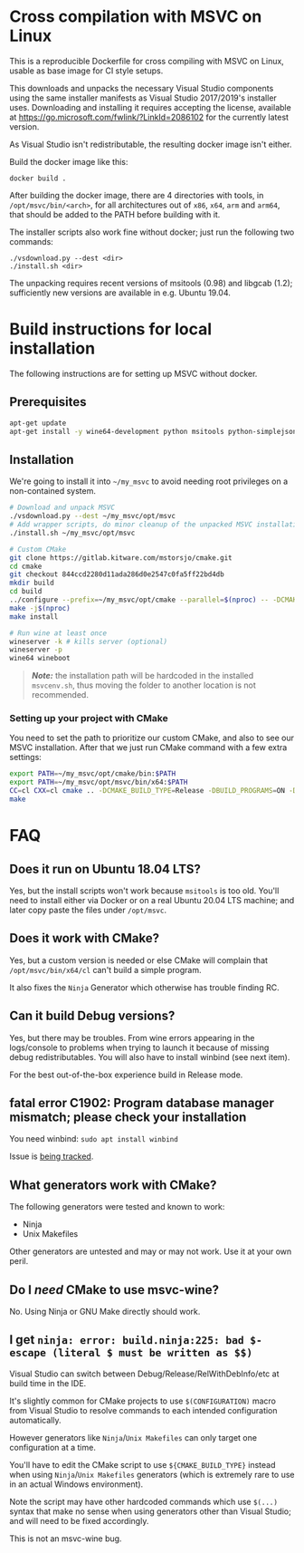 Cross compilation with MSVC on Linux
====================================

This is a reproducible Dockerfile for cross compiling with MSVC on Linux,
usable as base image for CI style setups.

This downloads and unpacks the necessary Visual Studio components using
the same installer manifests as Visual Studio 2017/2019's installer
uses. Downloading and installing it requires accepting the license,
available at https://go.microsoft.com/fwlink/?LinkId=2086102 for the
currently latest version.

As Visual Studio isn't redistributable, the resulting docker image isn't
either.

Build the docker image like this:

    docker build .

After building the docker image, there are 4 directories with tools,
in `/opt/msvc/bin/<arch>`, for all architectures out of `x86`,
`x64`, `arm` and `arm64`, that should be added to the PATH before building
with it.

The installer scripts also work fine without docker; just run the following two commands:

    ./vsdownload.py --dest <dir>
    ./install.sh <dir>

The unpacking requires recent versions of msitools (0.98) and libgcab
(1.2); sufficiently new versions are available in e.g. Ubuntu 19.04.


# Build instructions for local installation

The following instructions are for setting up MSVC without docker.

## Prerequisites

```bash
apt-get update
apt-get install -y wine64-development python msitools python-simplejson python-six ca-certificates winbind
```

## Installation

We're going to install it into `~/my_msvc` to avoid needing root privileges on a non-contained system.

```bash
# Download and unpack MSVC
./vsdownload.py --dest ~/my_msvc/opt/msvc
# Add wrapper scripts, do minor cleanup of the unpacked MSVC installation
./install.sh ~/my_msvc/opt/msvc

# Custom CMake
git clone https://gitlab.kitware.com/mstorsjo/cmake.git
cd cmake
git checkout 844ccd2280d11ada286d0e2547c0fa5ff22bd4db
mkdir build 
cd build
../configure --prefix=~/my_msvc/opt/cmake --parallel=$(nproc) -- -DCMAKE_USE_OPENSSL=OFF
make -j$(nproc)
make install

# Run wine at least once
wineserver -k # kills server (optional)
wineserver -p
wine64 wineboot
```

> **_Note:_** the installation path will be hardcoded in the installed `msvcenv.sh`, thus moving the folder to another location is not recommended.

### Setting up your project with CMake

You need to set the path to prioritize our custom CMake, and also to see our MSVC installation.
After that we just run CMake command with a few extra settings:

```bash
export PATH=~/my_msvc/opt/cmake/bin:$PATH
export PATH=~/my_msvc/opt/msvc/bin/x64:$PATH
CC=cl CXX=cl cmake .. -DCMAKE_BUILD_TYPE=Release -DBUILD_PROGRAMS=ON -DCMAKE_SYSTEM_NAME=Windows -DCMAKE_CROSSCOMPILING=ON
make
```

# FAQ

## Does it run on Ubuntu 18.04 LTS?

Yes, but the install scripts won't work because `msitools` is too old. You'll need to install either via Docker or on a real Ubuntu 20.04 LTS machine; and later copy paste the files under `/opt/msvc`.

## Does it work with CMake?

Yes, but a custom version is needed or else CMake will complain that `/opt/msvc/bin/x64/cl` can't build a simple program.

It also fixes the `Ninja` Generator which otherwise has trouble finding RC.

## Can it build Debug versions?

Yes, but there may be troubles. From wine errors appearing in the logs/console to problems when trying to launch it because of missing debug redistributables.
You will also have to install winbind (see next item).

For the best out-of-the-box experience build in Release mode.

## fatal error C1902: Program database manager mismatch; please check your installation

You need winbind: `sudo apt install winbind`

Issue is [being tracked](https://github.com/mstorsjo/msvc-wine/issues/6).

## What generators work with CMake?

The following generators were tested and known to work:

 - Ninja
 - Unix Makefiles

Other generators are untested and may or may not work. Use it at your own peril.

## Do I _need_ CMake to use msvc-wine?

No. Using Ninja or GNU Make directly should work.

## I get `ninja: error: build.ninja:225: bad $-escape (literal $ must be written as $$)`

Visual Studio can switch between Debug/Release/RelWithDebInfo/etc at build time in the IDE.

It's slightly common for CMake projects to use `$(CONFIGURATION)` macro from Visual Studio to resolve commands to each intended configuration automatically.

However generators like `Ninja`/`Unix Makefiles` can only target one configuration at a time.

You'll have to edit the CMake script to use `${CMAKE_BUILD_TYPE}` instead when using `Ninja`/`Unix Makefiles` generators (which is extremely rare to use in an actual Windows environment).

Note the script may have other hardcoded commands which use `$(...)` syntax that make no sense when using generators other than Visual Studio; and will need to be fixed accordingly.

This is not an msvc-wine bug.
